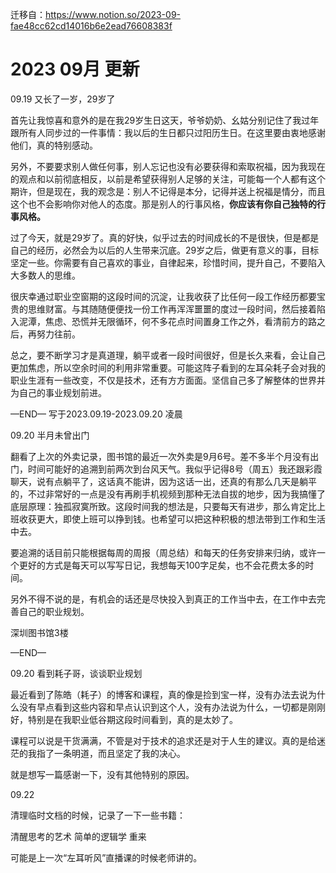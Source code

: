 迁移自：https://www.notion.so/2023-09-fae48cc62cd14016b6e2ead76608383f



# 2023 09月 更新

09.19 又长了一岁，29岁了

首先让我惊喜和意外的是在我29岁生日这天，爷爷奶奶、幺姑分别记住了我过年跟所有人同步过的一件事情：我以后的生日都只过阳历生日。在这里要由衷地感谢他们，真的特别感动。

另外，不要要求别人做任何事，别人忘记也没有必要获得和索取祝福，因为我现在的观点和以前彻底相反，以前是希望获得别人足够的关注，可能每一个人都有这个期许，但是现在，我的观念是：别人不记得是本分，记得并送上祝福是情分，而且这个也不会影响你对他人的态度。那是别人的行事风格，**你应该有你自己独特的行事风格。**

过了今天，就是29岁了。真的好快，似乎过去的时间成长的不是很快，但是都是自己的经历，必然会为以后的人生带来沉底。29岁之后，做更有意义的事，目标坚定一些。你需要有自己喜欢的事业，自律起来，珍惜时间，提升自己，不要陷入大多数人的思维。

很庆幸通过职业空窗期的这段时间的沉淀，让我收获了比任何一段工作经历都要宝贵的思维财富。与其随随便便找一份工作再浑浑噩噩的度过一段时间，然后接着陷入泥潭，焦虑、恐慌并无限循环，何不多花点时间置身工作之外，看清前方的路之后，再努力往前。

总之，要不断学习才是真道理，躺平或者一段时间很好，但是长久来看，会让自己更加焦虑，所以空余时间的利用非常重要。可能这阵子看到的左耳朵耗子会对我的职业生涯有一些改变，不仅是技术，还有方方面面。坚信自己多了解整体的世界并为自己的事业规划前进。

—END— 写于2023.09.19-2023.09.20 凌晨

09.20 半月未曾出门

翻看了上次的外卖记录，图书馆的最近一次外卖是9月6号。差不多半个月没有出门，时间可能好的追溯到前两次到台风天气。我似乎记得8号（周五）我还跟彩霞聊天，说有点躺平了，这话真不能讲，因为这话一出，还真的有那么几天是躺平的，不过非常好的一点是没有再刷手机视频到那种无法自拔的地步，因为我搞懂了底层原理：独孤寂寞所致。这段时间我的想法是，只要每天有进步，那么肯定比上班收获更大，即使上班可以挣到钱。也希望可以把这种积极的想法带到工作和生活中去。

要追溯的话目前只能根据每周的周报（周总结）和每天的任务安排来归纳，或许一个更好的方式是每天可以写写日记，我想每天100字足矣，也不会花费太多的时间。

另外不得不说的是，有机会的话还是尽快投入到真正的工作当中去，在工作中去完善自己的职业规划。

深圳图书馆3楼

—END—

09.20 看到耗子哥，谈谈职业规划

最近看到了陈皓（耗子）的博客和课程，真的像是捡到宝一样，没有办法去说为什么没有早点看到这些内容和早点认识到这个人，没有办法说为什么，一切都是刚刚好，特别是在我职业低谷期这段时间看到，真的是太妙了。

课程可以说是干货满满，不管是对于技术的追求还是对于人生的建议。真的是给迷茫的我指了一条明道，而且坚定了我的决心。

就是想写一篇感谢一下，没有其他特别的原因。

09.22

清理临时文档的时候，记录了一下一些书籍：

清醒思考的艺术 简单的逻辑学 重来

可能是上一次“左耳听风”直播课的时候老师讲的。